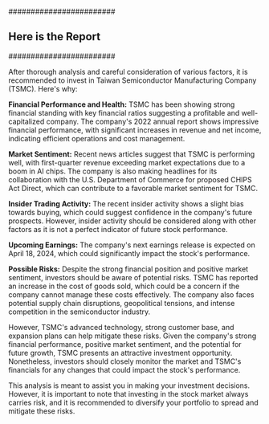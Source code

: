 ########################
## Here is the Report
########################

After thorough analysis and careful consideration of various factors, it is recommended to invest in Taiwan Semiconductor Manufacturing Company (TSMC). Here's why:

**Financial Performance and Health:**
TSMC has been showing strong financial standing with key financial ratios suggesting a profitable and well-capitalized company. The company's 2022 annual report shows impressive financial performance, with significant increases in revenue and net income, indicating efficient operations and cost management.

**Market Sentiment:**
Recent news articles suggest that TSMC is performing well, with first-quarter revenue exceeding market expectations due to a boom in AI chips. The company is also making headlines for its collaboration with the U.S. Department of Commerce for proposed CHIPS Act Direct, which can contribute to a favorable market sentiment for TSMC.

**Insider Trading Activity:**
The recent insider activity shows a slight bias towards buying, which could suggest confidence in the company's future prospects. However, insider activity should be considered along with other factors as it is not a perfect indicator of future stock performance.

**Upcoming Earnings:**
The company's next earnings release is expected on April 18, 2024, which could significantly impact the stock's performance.

**Possible Risks:**
Despite the strong financial position and positive market sentiment, investors should be aware of potential risks. TSMC has reported an increase in the cost of goods sold, which could be a concern if the company cannot manage these costs effectively. The company also faces potential supply chain disruptions, geopolitical tensions, and intense competition in the semiconductor industry.

However, TSMC's advanced technology, strong customer base, and expansion plans can help mitigate these risks. Given the company's strong financial performance, positive market sentiment, and the potential for future growth, TSMC presents an attractive investment opportunity. Nonetheless, investors should closely monitor the market and TSMC's financials for any changes that could impact the stock's performance.

This analysis is meant to assist you in making your investment decisions. However, it is important to note that investing in the stock market always carries risk, and it is recommended to diversify your portfolio to spread and mitigate these risks.